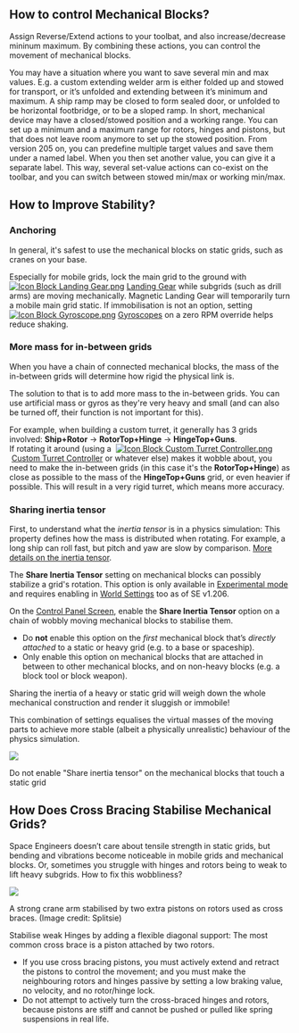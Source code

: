 ## How to control Mechanical Blocks?

Assign Reverse/Extend actions to your toolbat, and also increase/decrease mininum maximum. By combining these actions, you can control the movement of mechanical blocks.

You may have a situation where you want to save several min and max values. E.g. a custom extending welder arm is either folded up and stowed for transport, or it’s unfolded and extending between it’s minimum and maximum. A ship ramp may be closed to form sealed door, or unfolded to be horizontal footbridge, or to be a sloped ramp. In short, mechanical device may have a closed/stowed position and a working range. You can set up a minimum and a maximum range for rotors, hinges and pistons, but that does not leave room anymore to set up the stowed position. From version 205 on, you can predefine multiple target values and save them under a named label. When you then set another value, you can give it a separate label. This way, several set-value actions can co-exist on the toolbar, and you can switch between stowed min/max or working min/max.

## How to Improve Stability?

### Anchoring

In general, it's safest to use the mechanical blocks on static grids, such as cranes on your base.

Especially for mobile grids, lock the main grid to the ground with  [![Icon Block Landing Gear.png](https://spaceengineers.wiki.gg/images/thumb/Icon_Block_Landing_Gear.png/21px-Icon_Block_Landing_Gear.png?d381be)](https://spaceengineers.wiki.gg/wiki/Landing_Gear "Landing Gear") [Landing Gear](https://spaceengineers.wiki.gg/wiki/Landing_Gear "Landing Gear") while subgrids (such as drill arms) are moving mechanically. Magnetic Landing Gear will temporarily turn a mobile main grid static. If immobilisation is not an option, setting  [![Icon Block Gyroscope.png](https://spaceengineers.wiki.gg/images/thumb/Icon_Block_Gyroscope.png/21px-Icon_Block_Gyroscope.png?c8eb45)](https://spaceengineers.wiki.gg/wiki/Gyroscope "Gyroscope") [Gyroscopes](https://spaceengineers.wiki.gg/wiki/Gyroscope "Gyroscope") on a zero RPM override helps reduce shaking.

### More mass for in-between grids

When you have a chain of connected mechanical blocks, the mass of the in-between grids will determine how rigid the physical link is.

The solution to that is to add more mass to the in-between grids. You can use artificial mass or gyros as they're very heavy and small (and can also be turned off, their function is not important for this).

For example, when building a custom turret, it generally has 3 grids involved: **Ship+Rotor** -> **RotorTop+Hinge** -> **HingeTop+Guns**.  
If rotating it around (using a  [![Icon Block Custom Turret Controller.png](https://spaceengineers.wiki.gg/images/thumb/Icon_Block_Custom_Turret_Controller.png/21px-Icon_Block_Custom_Turret_Controller.png?49af70)](https://spaceengineers.wiki.gg/wiki/Custom_Turret_Controller "Custom Turret Controller") [Custom Turret Controller](https://spaceengineers.wiki.gg/wiki/Custom_Turret_Controller "Custom Turret Controller") or whatever else) makes it wobble about, you need to make the in-between grids (in this case it's the **RotorTop+Hinge**) as close as possible to the mass of the **HingeTop+Guns** grid, or even heavier if possible. This will result in a very rigid turret, which means more accuracy.

### Sharing inertia tensor

First, to understand what the _inertia tensor_ is in a physics simulation: This property defines how the mass is distributed when rotating. For example, a long ship can roll fast, but pitch and yaw are slow by comparison. [More details on the inertia tensor](https://en.wikipedia.org/wiki/Moment_of_inertia#Inertia_tensor).

The **Share Inertia Tensor** setting on mechanical blocks can possibly stabilize a grid's rotation. This option is only available in [Experimental mode](https://spaceengineers.wiki.gg/wiki/Experimental_mode "Experimental mode") and requires enabling in [World Settings](https://spaceengineers.wiki.gg/wiki/World_Settings "World Settings") too as of SE v1.206.

On the [Control Panel Screen](https://spaceengineers.wiki.gg/wiki/Control_Panel_Screen "Control Panel Screen"), enable the **Share Inertia Tensor** option on a chain of wobbly moving mechanical blocks to stabilise them.

*   Do **not** enable this option on the _first_ mechanical block that’s _directly attached_ to a static or heavy grid (e.g. to a base or spaceship).
*   Only enable this option on mechanical blocks that are attached in between to other mechanical blocks, and on non-heavy blocks (e.g. a block tool or block weapon).

Sharing the inertia of a heavy or static grid will weigh down the whole mechanical construction and render it sluggish or immobile!

This combination of settings equalises the virtual masses of the moving parts to achieve more stable (albeit a physically unrealistic) behaviour of the physics simulation.

[![](https://spaceengineers.wiki.gg/images/thumb/Share-inertia-tensor.png/320px-Share-inertia-tensor.png?6dda31)](https://spaceengineers.wiki.gg/wiki/File:Share-inertia-tensor.png)

Do not enable "Share inertia tensor" on the mechanical blocks that touch a static grid

## How Does Cross Bracing Stabilise Mechanical Grids?

Space Engineers doesn’t care about tensile strength in static grids, but bending and vibrations become noticeable in mobile grids and mechanical blocks. Or, sometimes you struggle with hinges and rotors being to weak to lift heavy subgrids. How to fix this wobbliness?

[![](https://spaceengineers.wiki.gg/images/thumb/Pistons-as-cross-braces.jpg/320px-Pistons-as-cross-braces.jpg?152e28)](https://spaceengineers.wiki.gg/wiki/File:Pistons-as-cross-braces.jpg)

A strong crane arm stabilised by two extra pistons on rotors used as cross braces. (Image credit: Splitsie)

Stabilise weak Hinges by adding a flexible diagonal support: The most common cross brace is a piston attached by two rotors.

*   If you use cross bracing pistons, you must actively extend and retract the pistons to control the movement; and you must make the neighbouring rotors and hinges passive by setting a low braking value, no velocity, and no rotor/hinge lock.
*   Do not attempt to actively turn the cross-braced hinges and rotors, because pistons are stiff and cannot be pushed or pulled like spring suspensions in real life.

